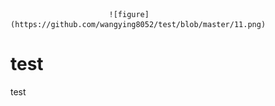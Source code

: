                           ![figure](https://github.com/wangying8052/test/blob/master/11.png)

# test
test
